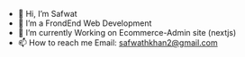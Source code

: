 - 👋 Hi, I’m Safwat
- 👀 I’m a FrondEnd Web Development
- 🌱 I’m currently Working on Ecommerce-Admin site (nextjs) 
- 📫 How to reach me Email: safwathkhan2@gmail.com
<!-- - 💞️ I’m looking to collaborate on ... -->

<!---
SAF2k/SAF2k is a ✨ special ✨ repository because its `README.md` (this file) appears on your GitHub profile.
You can click the Preview link to take a look at your changes.

CV link - https://www.canva.com/design/DAFZ5zqw6S0/t4pLrbk88dW6OEOXFI2CwA/view?utm_content=DAFZ5zqw6S0&utm_campaign=designshare&utm_medium=link2&utm_source=sharebutton
--->
